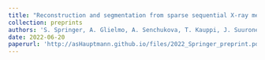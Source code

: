 ```yaml
---
title: "Reconstruction and segmentation from sparse sequential X-ray measurements of wood logs"
collection: preprints
authors: 'S. Springer, A. Glielmo, A. Senchukova, T. Kauppi, J. Suuronen, L. Roininen, H. Haario, A. Hauptmann'
date: 2022-06-20
paperurl: 'http://asHauptmann.github.io/files/2022_Springer_preprint.pdf'
---
```

